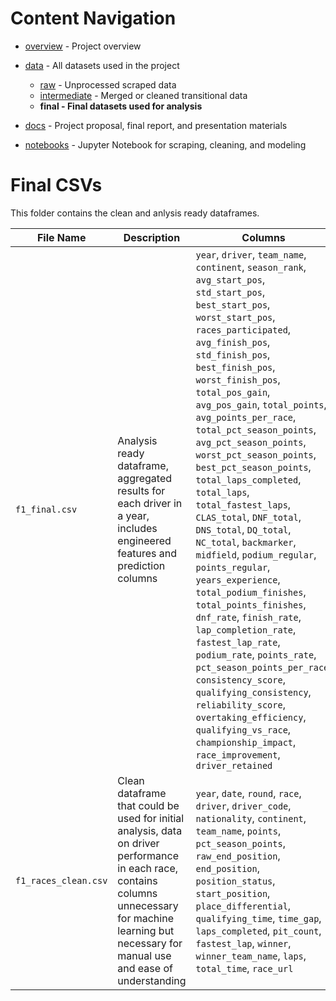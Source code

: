 # Content Navigation

- [overview](../../README.md) - Project overview

- [data](../../data/README.md) - All datasets used in the project
  - [raw](../../data/raw/README.md) - Unprocessed scraped data
  - [intermediate](../../data/intermediate/README.md) - Merged or cleaned transitional data
  - **final - Final datasets used for analysis**
- [docs](../../docs/README.md) - Project proposal, final report, and presentation materials
- [notebooks](../../notebooks/README.md) - Jupyter Notebook for scraping, cleaning, and modeling

# Final CSVs

This folder contains the clean and anlysis ready dataframes.

| File Name            | Description                                                                   | Columns                                      |
| -------------------- | ----------------------------------------------------------------------------- | ---------------------------------------------|
| `f1_final.csv`       | Analysis ready dataframe, aggregated results for each driver in a year, includes engineered features and prediction columns | `year`, `driver`, `team_name`, `continent`, `season_rank`, `avg_start_pos`, `std_start_pos`, `best_start_pos`, `worst_start_pos`, `races_participated`, `avg_finish_pos`, `std_finish_pos`, `best_finish_pos`, `worst_finish_pos`, `total_pos_gain`, `avg_pos_gain`, `total_points`, `avg_points_per_race`, `total_pct_season_points`, `avg_pct_season_points`, `worst_pct_season_points`, `best_pct_season_points`, `total_laps_completed`, `total_laps`, `total_fastest_laps`, `CLAS_total`, `DNF_total`, `DNS_total`, `DQ_total`, `NC_total`, `backmarker`, `midfield`, `podium_regular`, `points_regular`, `years_experience`, `total_podium_finishes`, `total_points_finishes`, `dnf_rate`, `finish_rate`, `lap_completion_rate`, `fastest_lap_rate`, `podium_rate`, `points_rate`, `pct_season_points_per_race`, `consistency_score`, `qualifying_consistency`, `reliability_score`, `overtaking_efficiency`, `qualifying_vs_race`, `championship_impact`, `race_improvement`, `driver_retained` |
| `f1_races_clean.csv` | Clean dataframe that could be used for initial analysis, data on driver performance in each race, contains columns unnecessary for machine learning but necessary for manual use and ease of understanding | `year`, `date`, `round`, `race`, `driver`, `driver_code`, `nationality`, `continent`, `team_name`, `points`, `pct_season_points`, `raw_end_position`, `end_position`, `position_status`, `start_position`, `place_differential`, `qualifying_time`, `time_gap`, `laps_completed`, `pit_count`, `fastest_lap`, `winner`, `winner_team_name`, `laps`, `total_time`, `race_url` |

